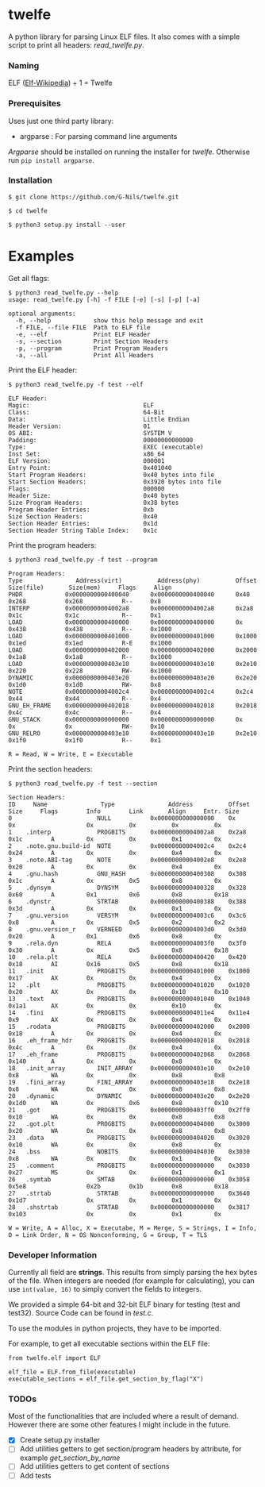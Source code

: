 # twelfe
A python library for parsing Linux ELF files.
It also comes with a simple script to print all headers: *read_twelfe.py*.

### Naming

ELF ([Elf-Wikipedia](https://de.wikipedia.org/wiki/Elf)) + 1 = Twelfe

### Prerequisites
Uses just one third party library:

* argparse : For parsing command line arguments

*Argparse* should be installed on running the installer for *twelfe*. 
Otherwise run `pip install argparse`.



### Installation

```console
$ git clone https://github.com/G-Nils/twelfe.git

$ cd twelfe 

$ python3 setup.py install --user
```


# Examples
Get all flags:

```console
$ python3 read_twelfe.py --help
usage: read_twelfe.py [-h] -f FILE [-e] [-s] [-p] [-a]

optional arguments:
  -h, --help            show this help message and exit
  -f FILE, --file FILE  Path to ELF file
  -e, --elf             Print ELF Header
  -s, --section         Print Section Headers
  -p, --program         Print Program Headers
  -a, --all             Print All Headers
```


Print the ELF header:
```console
$ python3 read_twelfe.py -f test --elf

ELF Header:
Magic:                                ELF
Class:                                64-Bit
Data:                                 Little Endian
Header Version:                       01
OS ABI:                               SYSTEM V
Padding:                              00000000000000
Type:                                 EXEC (executable)
Inst Set:                             x86_64
ELF Version:                          000001
Entry Point:                          0x401040
Start Program Headers:                0x40 bytes into file
Start Section Headers:                0x3920 bytes into file
Flags:                                000000
Header Size:                          0x40 bytes 
Size Program Headers:                 0x38 bytes
Program Header Entries:               0xb
Size Section Headers:                 0x40
Section Header Entries:               0x1d
Section Header String Table Index:    0x1c
```

Print the program headers:
```console
$ python3 read_twelfe.py -f test --program

Program Headers:
Type               Address(virt)          Address(phy)          Offset        Size(file)       Size(mem)     Flags     Align
PHDR            0x0000000000400040      0x0000000000400040      0x40            0x268           0x268           R--     0x8       
INTERP          0x00000000004002a8      0x00000000004002a8      0x2a8           0x1c            0x1c            R--     0x1       
LOAD            0x0000000000400000      0x0000000000400000      0x              0x438           0x438           R--     0x1000    
LOAD            0x0000000000401000      0x0000000000401000      0x1000          0x1ed           0x1ed           R-E     0x1000    
LOAD            0x0000000000402000      0x0000000000402000      0x2000          0x1a8           0x1a8           R--     0x1000    
LOAD            0x0000000000403e10      0x0000000000403e10      0x2e10          0x220           0x228           RW-     0x1000    
DYNAMIC         0x0000000000403e20      0x0000000000403e20      0x2e20          0x1d0           0x1d0           RW-     0x8       
NOTE            0x00000000004002c4      0x00000000004002c4      0x2c4           0x44            0x44            R--     0x4       
GNU_EH_FRAME    0x0000000000402018      0x0000000000402018      0x2018          0x4c            0x4c            R--     0x4       
GNU_STACK       0x0000000000000000      0x0000000000000000      0x              0x              0x              RW-     0x10      
GNU_RELRO       0x0000000000403e10      0x0000000000403e10      0x2e10          0x1f0           0x1f0           R--     0x1       

R = Read, W = Write, E = Executable
```

Print the section headers:
```console
$ python3 read_twelfe.py -f test --section

Section Headers: 
ID     Name               Type               Address          Offset     Size     Flags        Info        Link       Align     Entr. Size     
0                        NULL           0x0000000000000000    0x          0x                    0x          0x          0x          0x          
1    .interp             PROGBITS       0x00000000004002a8    0x2a8       0x1c        A         0x          0x          0x1         0x          
2    .note.gnu.build-id  NOTE           0x00000000004002c4    0x2c4       0x24        A         0x          0x          0x4         0x          
3    .note.ABI-tag       NOTE           0x00000000004002e8    0x2e8       0x20        A         0x          0x          0x4         0x          
4    .gnu.hash           GNU_HASH       0x0000000000400308    0x308       0x1c        A         0x          0x5         0x8         0x          
5    .dynsym             DYNSYM         0x0000000000400328    0x328       0x60        A         0x1         0x6         0x8         0x18        
6    .dynstr             STRTAB         0x0000000000400388    0x388       0x3d        A         0x          0x          0x1         0x          
7    .gnu.version        VERSYM         0x00000000004003c6    0x3c6       0x8         A         0x          0x5         0x2         0x2         
8    .gnu.version_r      VERNEED        0x00000000004003d0    0x3d0       0x20        A         0x1         0x6         0x8         0x          
9    .rela.dyn           RELA           0x00000000004003f0    0x3f0       0x30        A         0x          0x5         0x8         0x18        
10   .rela.plt           RELA           0x0000000000400420    0x420       0x18        AI        0x16        0x5         0x8         0x18        
11   .init               PROGBITS       0x0000000000401000    0x1000      0x17        AX        0x          0x          0x4         0x          
12   .plt                PROGBITS       0x0000000000401020    0x1020      0x20        AX        0x          0x          0x10        0x10        
13   .text               PROGBITS       0x0000000000401040    0x1040      0x1a1       AX        0x          0x          0x10        0x          
14   .fini               PROGBITS       0x00000000004011e4    0x11e4      0x9         AX        0x          0x          0x4         0x          
15   .rodata             PROGBITS       0x0000000000402000    0x2000      0x18        A         0x          0x          0x4         0x          
16   .eh_frame_hdr       PROGBITS       0x0000000000402018    0x2018      0x4c        A         0x          0x          0x4         0x          
17   .eh_frame           PROGBITS       0x0000000000402068    0x2068      0x140       A         0x          0x          0x8         0x          
18   .init_array         INIT_ARRAY     0x0000000000403e10    0x2e10      0x8         WA        0x          0x          0x8         0x8         
19   .fini_array         FINI_ARRAY     0x0000000000403e18    0x2e18      0x8         WA        0x          0x          0x8         0x8         
20   .dynamic            DYNAMIC        0x0000000000403e20    0x2e20      0x1d0       WA        0x          0x6         0x8         0x10        
21   .got                PROGBITS       0x0000000000403ff0    0x2ff0      0x10        WA        0x          0x          0x8         0x8         
22   .got.plt            PROGBITS       0x0000000000404000    0x3000      0x20        WA        0x          0x          0x8         0x8         
23   .data               PROGBITS       0x0000000000404020    0x3020      0x10        WA        0x          0x          0x8         0x          
24   .bss                NOBITS         0x0000000000404030    0x3030      0x8         WA        0x          0x          0x1         0x          
25   .comment            PROGBITS       0x0000000000000000    0x3030      0x27        MS        0x          0x          0x1         0x1         
26   .symtab             SMTAB          0x0000000000000000    0x3058      0x5e8                 0x2b        0x1b        0x8         0x18        
27   .strtab             STRTAB         0x0000000000000000    0x3640      0x1d7                 0x          0x          0x1         0x          
28   .shstrtab           STRTAB         0x0000000000000000    0x3817      0x103                 0x          0x          0x1         0x          

W = Write, A = Alloc, X = Executabe, M = Merge, S = Strings, I = Info, O = Link Order, N = OS Nonconforming, G = Group, T = TLS

```

### Developer Information

Currently all field are **strings**. This results from simply parsing the hex bytes of the file. When integers are needed (for example for calculating), you can use `int(value, 16)` to simply convert the fields to integers.

We provided a simple 64-bit and 32-bit ELF binary for testing (test and test32). Source Code can be found in *test.c*.

To use the modules in python projects, they have to be imported.

For example, to get all executable sections within the ELF file:
```python3
from twelfe.elf import ELF

elf_file = ELF.from_file(executable)
executable_sections = elf_file.get_section_by_flag("X")
```

### TODOs
Most of the functionalities that are included where a result of demand. However there are some other features I might include in the future.
- [x] Create setup.py installer
- [ ] Add utilities getters to get section/program headers by attribute, for example *get_section_by_name*
- [ ] Add utilities getters to get content of sections
- [ ] Add tests